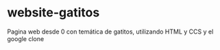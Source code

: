 # website-gatitos
Pagina web desde 0 con temática de gatitos, utilizando HTML y CCS y el google clone
